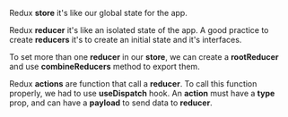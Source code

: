 Redux **store** it's like our global state for the app.

Redux **reducer** it's like an isolated state of the app.
A good practice to create **reducers** it's to create an initial state and it's interfaces.

To set more than one **reducer** in our **store**, we can create a **rootReducer** and use **combineReducers** method to export them.

Redux **actions** are function that call a **reducer**. To call this function properly, we had to use **useDispatch** hook. An **action** must have a **type** prop, and can have a **payload** to send data to **reducer**.
